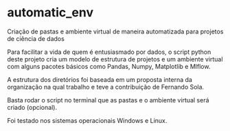 # automatic_env

Criação de pastas e ambiente virtual de maneira automatizada para projetos de ciência de dados

Para facilitar a vida de quem é entusiasmado por dados, o script python deste projeto cria um modelo de estrutura de projetos e um ambiente virtual com alguns pacotes básicos como Pandas, Numpy, Matplotlib e Mlflow.

A estrutura dos diretórios foi baseada em um proposta interna da organização na qual trabalho e teve a contribuição de Fernando Sola.

Basta rodar o script no terminal que as pastas e o ambiente virtual será criado (opcional).

Foi testado nos sistemas operacionais Windows e Linux.
